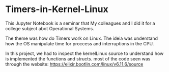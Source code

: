 # Timers-in-Kernel-Linux

This Jupyter Notebook is a seminar that My colleagues and I did it for a college subject abot Operational Systems.

The theme was how do Timers work on Linux. The ideia was understand how the OS manipulate time for proccess and interruptions in the CPU.

In this project, we had to inspect the kernelLinux source to understand how is implemented the functions and structs. most of the code seen was through the website: https://elixir.bootlin.com/linux/v6.11.6/source
